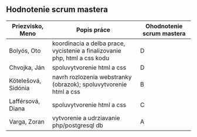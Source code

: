 ## Hodnotenie scrum mastera

Priezvisko, Meno | Popis práce | Ohodnotenie scrum mastera
-----------------|-------------|---------------------------
Bolyós, Oto | koordinacia a delba prace, vycistenie a finalizovanie php, html a css kodu | D
Chvojka, Ján | spoluvytvorenie html a css | D
Kötelešová, Sidónia | navrh rozlozenia webstranky (obrazok); spoluvytvorenie html a css | B
Lafférsová, Diana | spoluvytvorenie html a css | C
Varga, Zoran | vytvorenie a udrziavanie php/postgresql db | A
